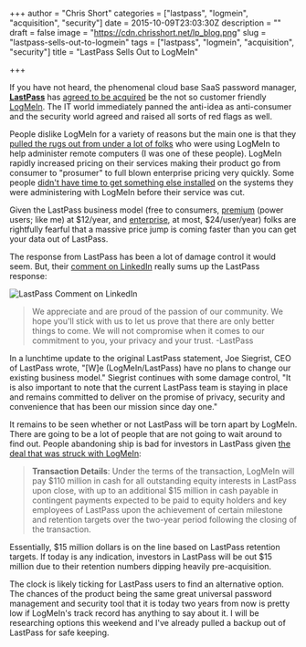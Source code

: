 +++
author = "Chris Short"
categories = ["lastpass", "logmein", "acquisition", "security"]
date = 2015-10-09T23:03:30Z
description = ""
draft = false
image = "https://cdn.chrisshort.net/lp_blog.png"
slug = "lastpass-sells-out-to-logmein"
tags = ["lastpass", "logmein", "acquisition", "security"]
title = "LastPass Sells Out to LogMeIn"

+++

If you have not heard, the phenomenal cloud base SaaS password manager, **[LastPass](https://lastpass.com/)** has [agreed to be acquired](https://blog.lastpass.com/2015/10/lastpass-joins-logmein.html/) be the not so customer friendly [LogMeIn](https://secure.logmein.com/). The IT world immediately panned the anti-idea as anti-consumer and the security world agreed and raised all sorts of red flags as well.

<script async src="//pagead2.googlesyndication.com/pagead/js/adsbygoogle.js"></script>
<!-- chrisshort.net Responsive -->
<ins class="adsbygoogle"
     style="display:block"
     data-ad-client="ca-pub-8972983586873269"
     data-ad-slot="1297095894"
     data-ad-format="auto"></ins>
<script>
   (adsbygoogle = window.adsbygoogle || []).push({});
</script>

People dislike LogMeIn for a variety of reasons but the main one is that they [pulled the rugs out from under a lot of folks](https://community.spiceworks.com/topic/742095-logmein-goodbye) who were using LogMeIn to help administer remote computers (I was one of these people). LogMeIn rapidly increased pricing on their services making their product go from consumer to "prosumer" to full blown enterprise pricing very quickly. Some people [didn't have time to get something else installed](http://www.maximumpc.com/logmein-ends-free-ride-gives-users-7-days-notice-subscribe-or-scram2014/) on the systems they were administering with LogMeIn before their service was cut.

Given the LastPass business model (free to consumers, [premium](https://lastpass.com/go-premium/) (power users; like me) at $12/year, and [enterprise](https://lastpass.com/enterprise/), at most, $24/user/year) folks are rightfully fearful that a massive price jump is coming faster than you can get your data out of LastPass.

The response from LastPass has been a lot of damage control it would seem. But, their [comment on LinkedIn](https://www.linkedin.com/company/lastpass?trk=tyah&trkInfo=clickedVertical%3Acompany%2CclickedEntityId%3A644776%2Cidx%3A2-2-9%2CtarId%3A1444412280222%2Ctas%3Alast) really sums up the LastPass response:

![LastPass Comment on LinkedIn](https://cdn.chrisshort.net/LastPass-LinkedIn.png)

>We appreciate and are proud of the passion of our community. We hope you'll stick with us to let us prove that there are only better things to come. We will not compromise when it comes to our commitment to you, your privacy and your trust. -LastPass

In a lunchtime update to the original LastPass statement, Joe Siegrist, CEO of LastPass wrote, "[W]e (LogMeIn/LastPass) have no plans to change our existing business model." Siegrist continues with some damage control, "It is also important to note that the current LastPass team is staying in place and remains committed to deliver on the promise of privacy, security and convenience that has been our mission since day one."

<script async src="//pagead2.googlesyndication.com/pagead/js/adsbygoogle.js"></script>
<!-- chrisshort.net Responsive -->
<ins class="adsbygoogle"
     style="display:block"
     data-ad-client="ca-pub-8972983586873269"
     data-ad-slot="1297095894"
     data-ad-format="auto"></ins>
<script>
   (adsbygoogle = window.adsbygoogle || []).push({});
</script>

It remains to be seen whether or not LastPass will be torn apart by LogMeIn. There are going to be a lot of people that are not going to wait around to find out. People abandoning ship is bad for investors in LastPass given [the deal that was struck with LogMeIn](http://blog.logmein.com/investors/logmein-acquire-password-management-leader-lastpass):

>**Transaction Details**:
Under the terms of the transaction, LogMeIn will pay $110 million in cash for all outstanding equity interests in LastPass upon close, with up to an additional $15 million in cash payable in contingent payments expected to be paid to equity holders and key employees of LastPass upon the achievement of certain milestone and retention targets over the two-year period following the closing of the transaction.

Essentially, $15 million dollars is on the line based on LastPass retention targets. If today is any indication, investors in LastPass will be out $15 million due to their retention numbers dipping heavily pre-acquisition.

The clock is likely ticking for LastPass users to find an alternative option. The chances of the product being the same great universal password management and security tool that it is today two years from now is pretty low if LogMeIn's track record has anything to say about it. I will be researching options this weekend and I've already pulled a backup out of LastPass for safe keeping.